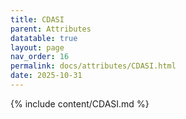 ```yaml
---
title: CDASI
parent: Attributes
datatable: true
layout: page
nav_order: 16
permalink: docs/attributes/CDASI.html
date: 2025-10-31
---
```

{% include content/CDASI.md %}
